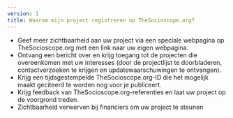```yaml
---
version: 1
title: Waarom mijn project registreren op TheSocioscope.org?
---
```


- Geef meer zichtbaarheid aan uw project via een speciale webpagina op TheSocioscope.org met een link naar uw eigen webpagina.
- Ontvang een bericht over en krijg toegang tot de projecten die overeenkomen met uw interesses (door de projectlijst te doorbladeren, contactverzoeken te krijgen en updatewaarschuwingen te ontvangen).
- Krijg een tijdsgestempelde TheSocioscope.org-ID die het mogelijk maakt geciteerd te worden nog voor je publiceert.
- Krijg feedback van TheSocioscope.org-referenties en laat uw project op de voorgrond treden.
- Zichtbaarheid verwerven bij financiers om uw project te steunen
